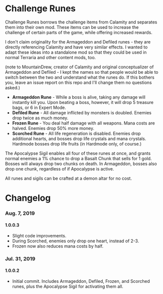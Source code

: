 # Challenge Runes 
Challenge Runes borrows the challenge items from Calamity and separates them into their own mod. These items can be used to increase the challenge of certain parts of the game, while offering increased rewards.

I don't claim originality for the Armageddon and Defiled runes - they are directly referencing Calamity and have very similar effects. I wanted to adapt these ideas into a standalone mod so that they could be used in normal Terraria and other content mods, too.

(note to MountainDrew, creator of Calamity and original conceptualizer of Armageddon and Defiled - I kept the names so that people would be able to switch between the two and understand what the runes do. If this bothers you, leave an issue report on this repo and I'll change them no questions asked.)

* **Armageddon Rune** - While a boss is alive, taking any damage will instantly kill you. Upon beating a boss, however, it will drop 5 treasure bags, or 6 in Expert Mode.
* **Defiled Rune** - All damage inflicted by monsters is doubled. Enemies drop twice as much money.
* **Frozen Rune** - You deal half damage with all weapons. Mana costs are halved. Enemies drop 50% more money.
* **Scorched Rune** - All life regeneration is disabled. Enemies drop additional hearts, and bosses drop life crystals and mana crystals. Hardmode bosses drop life fruits (in Hardmode only, of course.)

The Apocalypse Sigil enables all four of these runes at once, and grants normal enemies a 1% chance to drop a Basalt Chunk that sells for 1 gold. Bosses will always drop two chunks on death. In Armageddon, bosses also drop one chunk, regardless of if Apocalypse is active.

All runes and sigils can be crafted at a demon altar for no cost.

# Changelog

### Aug. 7, 2019

#### 1.0.0.3

* Slight code improvements.
* During Scorched, enemies only drop one heart, instead of 2-3.
* Frozen now also reduces mana costs by half.

### Jul. 31, 2019

#### 1.0.0.2

* Initial commit. Includes Armageddon, Defiled, Frozen, and Scorched runes, plus the Apocalypse Sigil for activating them all.